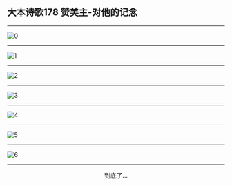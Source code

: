 
## 大本诗歌178 赞美主-对他的记念
        
<div id="aplayer0"></div>

<div id="aplayer1"></div>

<div id="aplayer2"></div>

---

<img alt="0" data-original="https://cdn.jsdelivr.net/gh/k34869/shi/data/d0171/0">

---

<img alt="1" data-original="https://cdn.jsdelivr.net/gh/k34869/shi/data/d0171/1">

---

<img alt="2" data-original="https://cdn.jsdelivr.net/gh/k34869/shi/data/d0171/2">

---

<img alt="3" data-original="https://cdn.jsdelivr.net/gh/k34869/shi/data/d0171/3">

---

<img alt="4" data-original="https://cdn.jsdelivr.net/gh/k34869/shi/data/d0171/4">

---

<img alt="5" data-original="https://cdn.jsdelivr.net/gh/k34869/shi/data/d0171/5">

---

<img alt="6" data-original="https://cdn.jsdelivr.net/gh/k34869/shi/data/d0171/6">

---

<p style="text-align: center">到底了...</p>

<script src="/js/dist-view.js"></script>

<script>
MAIN.id = 'd0171';
        
const ap0 = new APlayer({
    container: document.getElementById('aplayer0'),
    volume: 1,
    loop: 'none',
    preload: 'none',
    audio: [{
        name: 'D178.mp3',
        artist: '大本诗歌',
        url: 'https://res.wx.qq.com/voice/getvoice?mediaid=MzI0NTk3MDM5M18yMjQ3NTIwODEx',
        cover: '/favicon'
    }]
});
const ap1 = new APlayer({
    container: document.getElementById('aplayer1'),
    volume: 1,
    loop: 'none',
    preload: 'none',
    audio: [{
        name: 'D178第一节领唱.mp3',
        artist: '大本诗歌',
        url: 'https://res.wx.qq.com/voice/getvoice?mediaid=MzI0NTk3MDM5M18yMjQ3NTIwODEy',
        cover: '/favicon'
    }]
});
const ap2 = new APlayer({
    container: document.getElementById('aplayer2'),
    volume: 1,
    loop: 'none',
    preload: 'none',
    audio: [{
        name: 'D178教唱版.mp3',
        artist: '大本诗歌',
        url: 'https://res.wx.qq.com/voice/getvoice?mediaid=MzI0NTk3MDM5M18yMjQ3NTIwODEz',
        cover: '/favicon'
    }]
});
</script>
